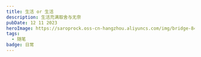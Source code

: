 ```yaml
---
title: 生活 or 生活
description: 生活充满取舍与无奈
pubDate: 12 11 2023
heroImage: https://saroprock.oss-cn-hangzhou.aliyuncs.com/img/bridge-8420945_1280.jpg
tags:
  - 随笔
badge: 日常
---
```

